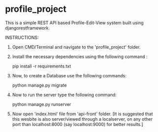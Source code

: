# profile_project
This is a simple REST API based Profile-Edit-View system built using djangorestframework.


INSTRUCTIONS:

1. Open CMD/Terminal and navigate to the 'profile_project' folder.

2. Install the necessary dependencies using the following command :

      pip install -r requirements.txt

3. Now, to create a Database use the following commands:

      python manage.py migrate

4. Now to run the server type the following command:

      python manage.py runserver

5. Now open 'index.html' file from 'api-front' folder.
[It is suggested that this wesbite is also server/viewed through a localserver, on any other port than localhost:8000 (say localhost:9000) for better results.]
